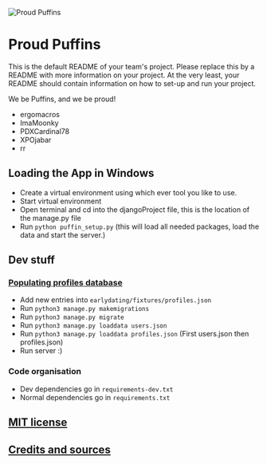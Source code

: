 ![Proud Puffins](djangoProject/static/images/Proud_Puffin_banner.png)
# Proud Puffins

This is the default README of your team's project. Please replace this by a README with more information on your project. At the very least, your README should contain information on how to set-up and run your project.

We be Puffins, and we be proud!
* ergomacros
* ImaMoonky
* PDXCardinal78
* XPOjabar
* rr


## Loading the App in Windows
- Create a virtual environment using which ever tool you like to use.
- Start virtual environment
- Open terminal and cd into the djangoProject file, this is the location of the manage.py file
- Run ```python puffin_setup.py``` (this will load all needed packages, load the data and start the server.)

## Dev stuff

### [Populating profiles database](https://docs.djangoproject.com/en/3.0/howto/initial-data/)
- Add new entries into `earlydating/fixtures/profiles.json`
- Run ```python3 manage.py makemigrations```
- Run ```python3 manage.py migrate```
- Run ```python3 manage.py loaddata users.json```
- Run ```python3 manage.py loaddata profiles.json``` (First users.json then profiles.json)
- Run server :)


### Code organisation

- Dev dependencies go in `requirements-dev.txt`
- Normal dependencies go in `requirements.txt`


## [MIT license](../LICENSE)

## [Credits and sources](Credits%20and%20sources.md)

